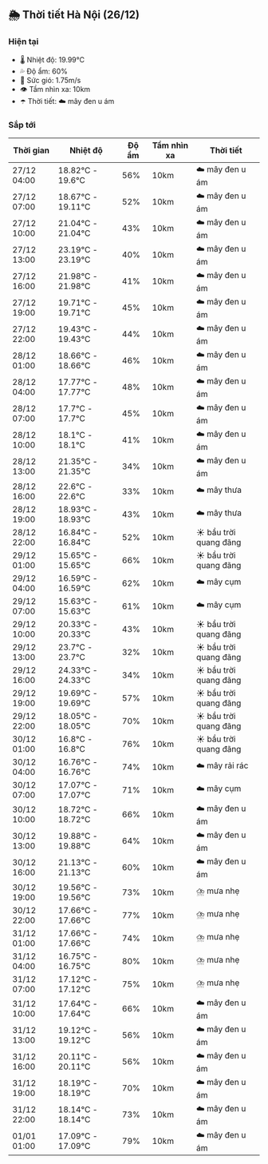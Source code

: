## 🌦️ Thời tiết Hà Nội (26/12)

### Hiện tại

- 🌡️ Nhiệt độ: 19.99℃
- 💦 Độ ẩm: 60%
- 💨 Sức gió: 1.75m/s
- 👁️ Tầm nhìn xa: 10km
- ☂️ Thời tiết: ☁️ mây đen u ám

### Sắp tới

| Thời gian | Nhiệt độ | Độ ẩm | Tầm nhìn xa | Thời tiết |
| --- | --- | --- | --- | --- |
| 27/12 04:00 | 18.82℃ - 19.6℃ | 56% | 10km | ☁️ mây đen u ám |
| 27/12 07:00 | 18.67℃ - 19.11℃ | 52% | 10km | ☁️ mây đen u ám |
| 27/12 10:00 | 21.04℃ - 21.04℃ | 43% | 10km | ☁️ mây đen u ám |
| 27/12 13:00 | 23.19℃ - 23.19℃ | 40% | 10km | ☁️ mây đen u ám |
| 27/12 16:00 | 21.98℃ - 21.98℃ | 41% | 10km | ☁️ mây đen u ám |
| 27/12 19:00 | 19.71℃ - 19.71℃ | 45% | 10km | ☁️ mây đen u ám |
| 27/12 22:00 | 19.43℃ - 19.43℃ | 44% | 10km | ☁️ mây đen u ám |
| 28/12 01:00 | 18.66℃ - 18.66℃ | 46% | 10km | ☁️ mây đen u ám |
| 28/12 04:00 | 17.77℃ - 17.77℃ | 48% | 10km | ☁️ mây đen u ám |
| 28/12 07:00 | 17.7℃ - 17.7℃ | 45% | 10km | ☁️ mây đen u ám |
| 28/12 10:00 | 18.1℃ - 18.1℃ | 41% | 10km | ☁️ mây đen u ám |
| 28/12 13:00 | 21.35℃ - 21.35℃ | 34% | 10km | ☁️ mây đen u ám |
| 28/12 16:00 | 22.6℃ - 22.6℃ | 33% | 10km | ☁️ mây thưa |
| 28/12 19:00 | 18.93℃ - 18.93℃ | 43% | 10km | ☁️ mây thưa |
| 28/12 22:00 | 16.84℃ - 16.84℃ | 52% | 10km | ☀️ bầu trời quang đãng |
| 29/12 01:00 | 15.65℃ - 15.65℃ | 66% | 10km | ☀️ bầu trời quang đãng |
| 29/12 04:00 | 16.59℃ - 16.59℃ | 62% | 10km | ☁️ mây cụm |
| 29/12 07:00 | 15.63℃ - 15.63℃ | 61% | 10km | ☁️ mây cụm |
| 29/12 10:00 | 20.33℃ - 20.33℃ | 43% | 10km | ☀️ bầu trời quang đãng |
| 29/12 13:00 | 23.7℃ - 23.7℃ | 32% | 10km | ☀️ bầu trời quang đãng |
| 29/12 16:00 | 24.33℃ - 24.33℃ | 34% | 10km | ☀️ bầu trời quang đãng |
| 29/12 19:00 | 19.69℃ - 19.69℃ | 57% | 10km | ☀️ bầu trời quang đãng |
| 29/12 22:00 | 18.05℃ - 18.05℃ | 70% | 10km | ☀️ bầu trời quang đãng |
| 30/12 01:00 | 16.8℃ - 16.8℃ | 76% | 10km | ☀️ bầu trời quang đãng |
| 30/12 04:00 | 16.76℃ - 16.76℃ | 74% | 10km | ☁️ mây rải rác |
| 30/12 07:00 | 17.07℃ - 17.07℃ | 71% | 10km | ☁️ mây cụm |
| 30/12 10:00 | 18.72℃ - 18.72℃ | 66% | 10km | ☁️ mây đen u ám |
| 30/12 13:00 | 19.88℃ - 19.88℃ | 64% | 10km | ☁️ mây đen u ám |
| 30/12 16:00 | 21.13℃ - 21.13℃ | 60% | 10km | ☁️ mây đen u ám |
| 30/12 19:00 | 19.56℃ - 19.56℃ | 73% | 10km | ⛈️ mưa nhẹ |
| 30/12 22:00 | 17.66℃ - 17.66℃ | 77% | 10km | ⛈️ mưa nhẹ |
| 31/12 01:00 | 17.66℃ - 17.66℃ | 74% | 10km | ⛈️ mưa nhẹ |
| 31/12 04:00 | 16.75℃ - 16.75℃ | 80% | 10km | ⛈️ mưa nhẹ |
| 31/12 07:00 | 17.12℃ - 17.12℃ | 75% | 10km | ⛈️ mưa nhẹ |
| 31/12 10:00 | 17.64℃ - 17.64℃ | 66% | 10km | ☁️ mây đen u ám |
| 31/12 13:00 | 19.12℃ - 19.12℃ | 56% | 10km | ☁️ mây đen u ám |
| 31/12 16:00 | 20.11℃ - 20.11℃ | 56% | 10km | ☁️ mây đen u ám |
| 31/12 19:00 | 18.19℃ - 18.19℃ | 70% | 10km | ☁️ mây đen u ám |
| 31/12 22:00 | 18.14℃ - 18.14℃ | 73% | 10km | ☁️ mây đen u ám |
| 01/01 01:00 | 17.09℃ - 17.09℃ | 79% | 10km | ☁️ mây đen u ám |
